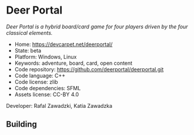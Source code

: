 # Deer Portal

_Deer Portal is a hybrid board/card game for four players driven by the four classical elements._

- Home: https://devcarpet.net/deerportal/
- State: beta
- Platform: Windows, Linux
- Keywords: adventure, board, card, open content
- Code repository: https://github.com/deerportal/deerportal.git
- Code language: C++
- Code license: zlib
- Code dependencies: SFML
- Assets license: CC-BY 4.0

Developer: Rafal Zawadzki, Katia Zawadzka

## Building
